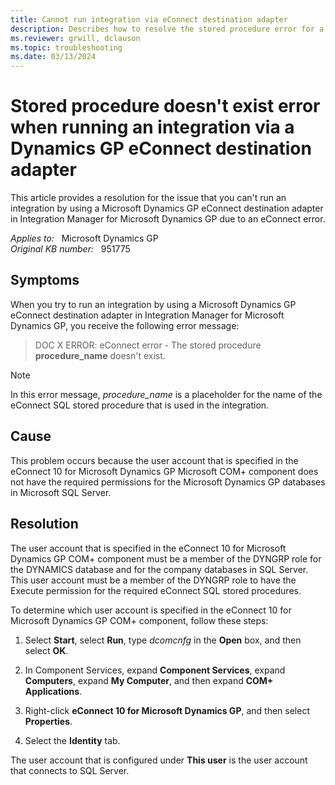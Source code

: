 ```yaml
---
title: Cannot run integration via eConnect destination adapter
description: Describes how to resolve the stored procedure error for a Microsoft Dynamics GP eConnect destination adapter in Integration Manager for Microsoft Dynamics GP.
ms.reviewer: grwill, dclauson
ms.topic: troubleshooting
ms.date: 03/13/2024
---
```

# Stored procedure doesn't exist error when running an integration via a Dynamics GP eConnect destination adapter

This article provides a resolution for the issue that you can't run an integration by using a Microsoft Dynamics GP eConnect destination adapter in Integration Manager for Microsoft Dynamics GP due to an eConnect error.

_Applies to:_ &nbsp; Microsoft Dynamics GP  
_Original KB number:_ &nbsp; 951775

## Symptoms

When you try to run an integration by using a Microsoft Dynamics GP eConnect destination adapter in Integration Manager for Microsoft Dynamics GP, you receive the following error message:

> DOC X ERROR: eConnect error - The stored procedure **procedure_name** doesn't exist.

> [!NOTE]
> In this error message, *procedure_name* is a placeholder for the name of the eConnect SQL stored procedure that is used in the integration.

## Cause

This problem occurs because the user account that is specified in the eConnect 10 for Microsoft Dynamics GP Microsoft COM+ component does not have the required permissions for the Microsoft Dynamics GP databases in Microsoft SQL Server.

## Resolution

The user account that is specified in the eConnect 10 for Microsoft Dynamics GP COM+ component must be a member of the DYNGRP role for the DYNAMICS database and for the company databases in SQL Server. This user account must be a member of the DYNGRP role to have the Execute permission for the required eConnect SQL stored procedures.

To determine which user account is specified in the eConnect 10 for Microsoft Dynamics GP COM+ component, follow these steps:

1. Select **Start**, select **Run**, type *dcomcnfg* in the **Open** box, and then select **OK**.

2. In Component Services, expand **Component Services**, expand **Computers**, expand **My Computer**, and then expand **COM+ Applications**.

3. Right-click **eConnect 10 for Microsoft Dynamics GP**, and then select **Properties**.

4. Select the **Identity** tab.

The user account that is configured under **This user** is the user account that connects to SQL Server.
